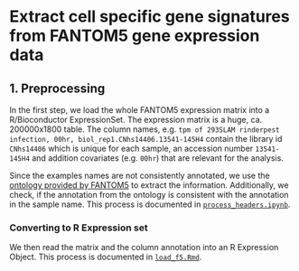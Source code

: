 # Extract cell specific gene signatures from FANTOM5 gene expression data

## 1. Preprocessing
In the first step, we load the whole FANTOM5 expression matrix into a R/Bioconductor ExpressionSet. 
The expression matrix is a huge, ca. 200000x1800 table. The column names, e.g. `tpm of 293SLAM rinderpest infection, 00hr, biol_rep1.CNhs14406.13541-145H4` contain the library id `CNhs14406` which is unique for each sample, an accession number `13541-145H4` and addition covariates (e.g. `00hr`) that are relevant for the analysis. 

Since the examples names are not consistently annotated, we use the [ontology provided by FANTOM5](http://fantom.gsc.riken.jp/5/datafiles/latest/extra/Ontology/ff-phase2-140729.obo.txt) to extract the information. Additionally, we check, if the annotation from the ontology is consistent with the annotation in the sample name. This process is documented in [`process_headers.ipynb`](process_headers.ipynb).

### Converting to R Expression set
We then read the matrix and the column annotation into an R Expression Object. This process is documented in [`load_f5.Rmd`](load_f5.Rmd).

